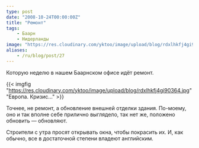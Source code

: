 ```yaml
---
type: post
date: "2008-10-24T00:00:00Z"
title: "Ремонт"
tags:
    - Баарн
    - Нидерланды
image: "https://res.cloudinary.com/yktoo/image/upload/blog/rdxlhkfj4gi90364.jpg"
aliases:
    - /ru/blog/post/27
---
```


Которую неделю в нашем Баарнском офисе идёт ремонт.

{{< imgfig "https://res.cloudinary.com/yktoo/image/upload/blog/rdxlhkfj4gi90364.jpg" "Европа. Кризис…" >}}

Точнее, не ремонт, а обновление внешней отделки здания. По-моему, оно и так вполне себе прилично выглядело, так нет же, положено обновить — обновляют.

Строители с утра просят открывать окна, чтобы покрасить их. И, как обычно, все в достаточной степени владеют английским.
